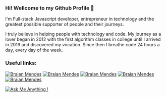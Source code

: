 
### Hi! Wellcome to my Github Profile 👋
I'm Full-stack Javascript developer, entrepreneur in technology and the greatest possible supporter of people and their journeys.

I truly believe in helping people with technology and code. My journey as a lover began in 2012 with the first algorithm classes in college until I arrived in 2019 and discovered my vocation. Since then I breathe code 24 hours a day, every day of the week.



### Useful links:

[![Braian Mendes](https://img.shields.io/badge/-BraianMendes-555?style=for-the-badge&logo=Github&logoColor=white)](https://github.com/BraianMendes)
[![Braian Mendes](https://img.shields.io/badge/-braianmendes-blue?style=for-the-badge&logo=LinkedIn&logoColor=white)](https://www.linkedin.com/in/braianmendes/)
[![Braian Mendes](https://img.shields.io/badge/-TsunamiBraian-1da1f2?style=for-the-badge&logo=Twitter&logoColor=white)](https://twitter.com/TsunamiBraian)
[![Braian Mendes](https://img.shields.io/badge/-mendesbraian-C13584?style=for-the-badge&logo=Instagram&logoColor=white)](https://www.instagram.com/mendesbraian)
[![Braian Mendes](https://img.shields.io/badge/-Portfolio-C13584?style=for-the-badge&logo=Instagram&logoColor=white)](https://www.instagram.com/braian.portfolio)

<!-- 👉 <a href="https://www.linkedin.com/in/braianmendes/">Linkedin</a>
👉 <a href="https://stackoverflow.com/users/12264893/braianmendes">StackOverflow</a>
👉 <a href="https://stackexchange.com/users/16956678/braianmendes">StackExchange</a> -->

<!-- [![Twitter](https://img.shields.io/twitter/follow/TsunamiBraian.svg?style=social)](https://twitter.com/TsunamiBraian) -->

<!--
**BraianMendes/BraianMendes** is a ✨ _special_ ✨ repository because its `README.md` (this file) appears on your GitHub profile.

Here are some ideas to get you started:

- 🔭 I’m currently working on ...
- 🌱 I’m currently learning ...
- 👯 I’m looking to collaborate on ...
- 🤔 I’m looking for help with ...
- 💬 Ask me about ...
- 📫 How to reach me: ...
- 😄 Pronouns: ...
- ⚡ Fun fact: ...
-->

<!-- [![PRs Welcome](https://img.shields.io/badge/PRs-welcome-brightgreen.svg?style=flat&logo=github)](https://github.com/BraianMendes)  -->
<!-- [![Visitors](https://visitor-badge.glitch.me/badge?page_id=BraianMendes)](https://github.com/BraianMendes)  -->
<!-- [![Open Source Love png3](https://badges.frapsoft.com/os/v3/open-source.png?v=103)](https://github.com/BraianMendes)  -->
[![Ask Me Anything !](https://img.shields.io/badge/Ask%20me-anything-1abc9c.svg)](https://GitHub.com/BraianMendes/ama)